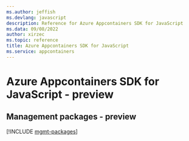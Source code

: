 ```yaml
---
ms.author: jeffish
ms.devlang: javascript
description: Reference for Azure Appcontainers SDK for JavaScript
ms.data: 09/08/2022
author: xirzec
ms.topic: reference
title: Azure Appcontainers SDK for JavaScript
ms.service: appcontainers
---
```

# Azure Appcontainers SDK for JavaScript - preview

## Management packages - preview
[!INCLUDE [mgmt-packages](appcontainers-mgmt-index.md)]
